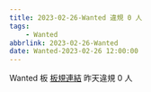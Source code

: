 ```yaml
---
title: 2023-02-26-Wanted 違規 0 人
tags:
    - Wanted
abbrlink: 2023-02-26-Wanted
date: Wanted-2023-02-26 12:00:00
---
```

Wanted 板 [板規連結](https://www.ptt.cc/bbs/Wanted/M.1608829773.A.D3B.html)
昨天違規 0 人
